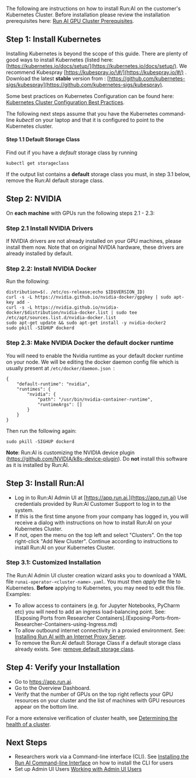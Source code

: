 The following are instructions on how to install Run:AI on the customer's Kubernetes Cluster. Before installation please review the installation prerequisites here: [Run AI GPU Cluster Prerequisites](Run-AI-GPU-Cluster-Prerequisites.md).

## Step 1: Install Kubernetes

Installing Kubernetes is beyond the scope of this guide. There are plenty of good ways to install Kubernetes (listed here: [https://kubernetes.io/docs/setup/](https://kubernetes.io/docs/setup/). We recommend Kubespray [https://kubespray.io/\#/](https://kubespray.io/#/) . Download the latest __stable__ version from  : [https://github.com/kubernetes-sigs/kubespray](https://github.com/kubernetes-sigs/kubespray). 

Some best practices on Kubernetes Configuration can be found here: [Kubernetes Cluster Configuration Best Practices](Kubernetes-Cluster-Configuration-Best-Practices.md).

The following next steps assume that you have the Kubernetes command-line _kubectl_ on your laptop and that it is configured to point to the Kubernetes cluster.

#### Step 1.1 Default Storage Class

Find out if you have a _default_ storage class by running

    kubectl get storageclass

If the output list contains a __default__ storage class you must, in step 3.1 below, remove the Run:AI default storage class.


## Step 2: NVIDIA

On __each machine__ with GPUs run the following steps 2.1 - 2.3:

### Step 2.1 Install NVIDIA Drivers

If NVIDIA drivers are not already installed on your GPU machines, please install them now. Note that on original NVIDIA hardware, these drivers are already installed by default. 

### Step 2.2: Install NVIDIA Docker

Run the following:

    distribution=$(. /etc/os-release;echo $ID$VERSION_ID)
    curl -s -L https://nvidia.github.io/nvidia-docker/gpgkey | sudo apt-key add -
    curl -s -L https://nvidia.github.io/nvidia-docker/$distribution/nvidia-docker.list | sudo tee /etc/apt/sources.list.d/nvidia-docker.list
    sudo apt-get update && sudo apt-get install -y nvidia-docker2
    sudo pkill -SIGHUP dockerd

### Step 2.3: Make NVIDIA Docker the default docker runtime

You will need to enable the Nvidia runtime as your default docker runtime on your node. We will be editing the docker daemon config file which is usually present at ``/etc/docker/daemon.json ``:

    {
        "default-runtime": "nvidia",
        "runtimes": {
            "nvidia": {
                "path": "/usr/bin/nvidia-container-runtime",
                "runtimeArgs": []
            }
        }
    }

Then run the following again:

    sudo pkill -SIGHUP dockerd

__Note__: Run:AI is customizing the NVIDIA device plugin (<https://github.com/NVIDIA/k8s-device-plugin>). Do __not__ install this software as it is installed by Run:AI. 

## Step 3: Install Run:AI

*   Log in to Run:AI Admin UI at [https://app.run.ai.](https://app.run.ai) Use credentials provided by Run:AI Customer Support to log in to the system.
*   If this is the first time anyone from your company has logged in, you will receive a dialog with instructions on how to install Run:AI on your Kubernetes Cluster.
*   If not, open the menu on the top left and select "Clusters". On the top right-click "Add New Cluster". Continue according to instructions to install Run:AI on your Kubernetes Cluster.

### Step 3.1: Customized Installation
The Run:AI Admin UI cluster creation wizard asks you to download a YAML file ``runai-operator-<cluster-name>.yaml``. You must then _apply_ the file to Kubernetes. __Before__ applying to Kubernetes, you may need to edit this file. Examples:

* To allow access to containers (e.g. for Jupyter Notebooks, PyCharm etc) you will need to add an ingress load-balancing point. See: [Exposing Ports from Researcher Containers].(Exposing-Ports-from-Researcher-Containers-using-Ingress.md)
* To allow outbound internet connectivity in a proxied environment. See: [Installing Run AI with an Internet Proxy Server](Installing-Run-AI-with-an-Internet-Proxy-Server-.md).
* To remove the Run:AI default Storage Class if a default storage class already exists. See: [remove default storage class](../Troubleshooting-a-Run-AI-Cluster-Installation/#internal-database-has-not-started).

## Step 4: Verify your Installation

*   Go to <https://app.run.ai>.
*   Go to the Overview Dashboard.
*   Verify that the number of GPUs on the top right reflects your GPU resources on your cluster and the list of machines with GPU resources appear on the bottom line.

For a more extensive verification of cluster health, see [Determining the health of a cluster](../Troubleshooting-a-Run-AI-Cluster-Installation/#determining-the-health-of-a-runai-cluster).

## Next Steps

*   Researchers work via a Command-line interface (CLI). See  [Installing the Run AI Command-line Interface](../Researcher-Setup/Installing-the-Run-AI-Command-Line-Interface.md) on how to install the CLI for users
*   Set up Admin UI Users [Working with Admin UI Users](../Admin-User-Interface-Setup/Adding-Updating-and-Deleting-Admin-UI-Users.md)